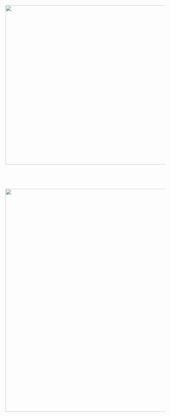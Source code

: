 

<img src ="https://github.com/mmmmm222/CIS/assets/159199505/b30dd6dc-d133-4061-b36b-bf3b14894989" width = "600" height = "500">
<p>&nbsp;</p>
<p>&nbsp;</p>
<img src ="https://github.com/mmmmm222/CIS/assets/159199505/29fce262-c6b8-4b14-89f2-f8a4d1bd7f6b" width = "1500" height = "700">